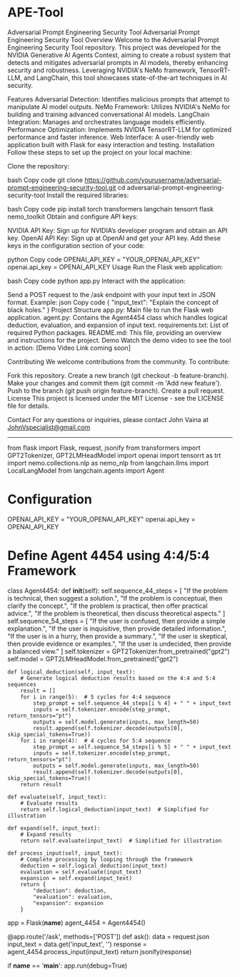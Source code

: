 # APE-Tool
Adversarial Prompt Engineering Security Tool
Adversarial Prompt Engineering Security Tool
Overview
Welcome to the Adversarial Prompt Engineering Security Tool repository. This project was developed for the NVIDIA Generative AI Agents Contest, aiming to create a robust system that detects and mitigates adversarial prompts in AI models, thereby enhancing security and robustness. Leveraging NVIDIA's NeMo framework, TensorRT-LLM, and LangChain, this tool showcases state-of-the-art techniques in AI security.

Features
Adversarial Detection: Identifies malicious prompts that attempt to manipulate AI model outputs.
NeMo Framework: Utilizes NVIDIA's NeMo for building and training advanced conversational AI models.
LangChain Integration: Manages and orchestrates language models efficiently.
Performance Optimization: Implements NVIDIA TensorRT-LLM for optimized performance and faster inference.
Web Interface: A user-friendly web application built with Flask for easy interaction and testing.
Installation
Follow these steps to set up the project on your local machine:

Clone the repository:

bash
Copy code
git clone https://github.com/yourusername/adversarial-prompt-engineering-security-tool.git
cd adversarial-prompt-engineering-security-tool
Install the required libraries:

bash
Copy code
pip install torch transformers langchain tensorrt flask nemo_toolkit
Obtain and configure API keys:

NVIDIA API Key: Sign up for NVIDIA’s developer program and obtain an API key.
OpenAI API Key: Sign up at OpenAI and get your API key.
Add these keys in the configuration section of your code:

python
Copy code
OPENAI_API_KEY = "YOUR_OPENAI_API_KEY"
openai.api_key = OPENAI_API_KEY
Usage
Run the Flask web application:

bash
Copy code
python app.py
Interact with the application:

Send a POST request to the /ask endpoint with your input text in JSON format.
Example:
json
Copy code
{
  "input_text": "Explain the concept of black holes."
}
Project Structure
app.py: Main file to run the Flask web application.
agent.py: Contains the Agent4454 class which handles logical deduction, evaluation, and expansion of input text.
requirements.txt: List of required Python packages.
README.md: This file, providing an overview and instructions for the project.
Demo
Watch the demo video to see the tool in action: [Demo Video Link coming soon]

Contributing
We welcome contributions from the community. To contribute:

Fork this repository.
Create a new branch (git checkout -b feature-branch).
Make your changes and commit them (git commit -m 'Add new feature').
Push to the branch (git push origin feature-branch).
Create a pull request.
License
This project is licensed under the MIT License - see the LICENSE file for details.

Contact
For any questions or inquiries, please contact John Vaina at JohnVspecialist@gmail.com

------------------------------------------------------------------------------------------------------------------------------------------------------------------------------

from flask import Flask, request, jsonify
from transformers import GPT2Tokenizer, GPT2LMHeadModel
import openai
import tensorrt as trt
import nemo.collections.nlp as nemo_nlp
from langchain.llms import LocalLangModel
from langchain.agents import Agent

# Configuration
OPENAI_API_KEY = "YOUR_OPENAI_API_KEY"
openai.api_key = OPENAI_API_KEY

# Define Agent 4454 using 4:4/5:4 Framework
class Agent4454:
    def __init__(self):
        self.sequence_44_steps = [
            "If the problem is technical, then suggest a solution.",
            "If the problem is conceptual, then clarify the concept.",
            "If the problem is practical, then offer practical advice.",
            "If the problem is theoretical, then discuss theoretical aspects."
        ]
        self.sequence_54_steps = [
            "If the user is confused, then provide a simple explanation.",
            "If the user is inquisitive, then provide detailed information.",
            "If the user is in a hurry, then provide a summary.",
            "If the user is skeptical, then provide evidence or examples.",
            "If the user is undecided, then provide a balanced view."
        ]
        self.tokenizer = GPT2Tokenizer.from_pretrained("gpt2")
        self.model = GPT2LMHeadModel.from_pretrained("gpt2")

    def logical_deduction(self, input_text):
        # Generate logical deduction results based on the 4:4 and 5:4 sequences
        result = []
        for i in range(5):  # 5 cycles for 4:4 sequence
            step_prompt = self.sequence_44_steps[i % 4] + " " + input_text
            inputs = self.tokenizer.encode(step_prompt, return_tensors="pt")
            outputs = self.model.generate(inputs, max_length=50)
            result.append(self.tokenizer.decode(outputs[0], skip_special_tokens=True))
        for i in range(4):  # 4 cycles for 5:4 sequence
            step_prompt = self.sequence_54_steps[i % 5] + " " + input_text
            inputs = self.tokenizer.encode(step_prompt, return_tensors="pt")
            outputs = self.model.generate(inputs, max_length=50)
            result.append(self.tokenizer.decode(outputs[0], skip_special_tokens=True))
        return result

    def evaluate(self, input_text):
        # Evaluate results
        return self.logical_deduction(input_text)  # Simplified for illustration

    def expand(self, input_text):
        # Expand results
        return self.evaluate(input_text)  # Simplified for illustration

    def process_input(self, input_text):
        # Complete processing by looping through the framework
        deduction = self.logical_deduction(input_text)
        evaluation = self.evaluate(input_text)
        expansion = self.expand(input_text)
        return {
            "deduction": deduction,
            "evaluation": evaluation,
            "expansion": expansion
        }

app = Flask(__name__)
agent_4454 = Agent4454()

@app.route('/ask', methods=['POST'])
def ask():
    data = request.json
    input_text = data.get('input_text', '')
    response = agent_4454.process_input(input_text)
    return jsonify(response)

if __name__ == '__main__':
    app.run(debug=True)

